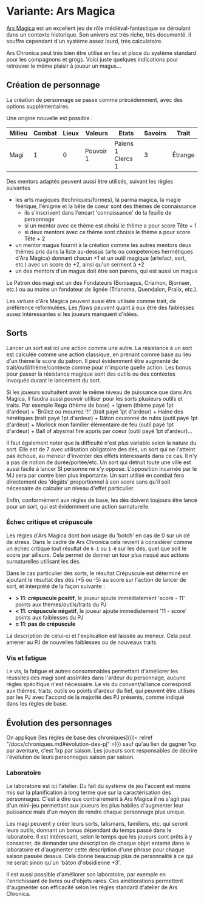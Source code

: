 # Variante: Ars Magica

[Ars Magica](http://www.atlas-games.com/arm5/) est un excellent jeu de rôle médiéval-fantastique se déroulant dans un contexte historique. Son univers est très riche, très documenté. il souffre cependant d'un système assez lourd, très calculatoire.

Ars Chronica peut très bien être utilisé en lieu et place du système standard pour les compagnons et grogs. Voici juste quelques indications pour retrouver le même plaisir à joueur un magus…

## Création de personnage

La création de personnage se passe comme précédemment, avec des options supplémentaires.

Une origine nouvelle est possible :

| **Milieu** | **Combat** | **Lieux** | **Valeurs** | **Etats** | **Savoirs** | **Trait** |
| --- | --- | --- | --- | --- | --- | --- |
| Magi | 1 | 0 | Pouvoir 1 | Païens 1 Clercs 1 | 3 | Étrange |

Des mentors adaptés peuvent aussi être utilisés, suivant les règles suivantes

- les arts magiques (techniques/formes), la parma magica, la magie féérique, l'énigme et la bête de coeur sont des thèmes de connaissance
  - ils s'inscrivent dans l'encart 'connaissance' de la feuille de personnage
  - si un mentor avec ce thème est choisi le thème a pour score Tête + 1
  - si deux mentors avec ce thème sont choisis le thème a pour score Tête + 2
- un mentor magus fournit à la création comme les autres mentors deux thèmes pris dans la liste au-dessus (arts ou compétences hermétiques d'Ars Magica) donnant chacun +1 et un outil magique (artefact, sort, etc.) avec un score de +2, ainsi qu'un serment à +2
- un des mentors d'un magus doit être son parens, qui est aussi un magus

Le Patron des magi est un des Fondateurs (Bonisagus, Criamon, Bjornaer, etc.) ou au moins un fondateur de lignée (Trianoma, Quendalon, Pralix, etc.).

Les _virtues_ d'Ars Magica peuvent aussi être utilisée comme trait, de préférence reformulées. Les _flaws_ peuvent quant à eux être des faiblesses assez intéressantes si les joueurs manquent d'idées.

## Sorts

Lancer un sort est ici une action comme une autre. La résistance à un sort est calculée comme une action classique, en prenant comme base au lieu d'un thème le score du patron. Il peut évidemment être augmenté de trait/outil/thème/contexte comme pour n'importe quelle action. Les bonus pour passer la résistance magique sont des outils ou des contextes invoqués durant le lancement du sort.

Si les joueurs souhaitent avoir le même niveau de puissance que dans Ars Magica, il faudra aussi pouvoir utiliser pour les sorts plusieurs outils et traits. Par exemple Rego (thème de base) + Ignem (thème payé 1pt d'ardeur) + 'Brûlez ou mourrez !!!' (trait payé 1pt d'ardeur) + Haine des hérétiques (trait payé 1pt d'ardeur) + Bâton couronné de rubis (outil payé 1pt d'ardeur) + Morlock mon familier élémentaire de feu (outil payé 1pt d'ardeur) + Ball of abysmal fire appris par coeur (outil payé 1pt d'ardeur)...

Il faut également noter que la difficulté n'est plus variable selon la nature du sort. Elle est de 7 avec utilisation obligatoire des dés, un sort qui ne l'atteint pas échoue, au meneur d'inventer des effets intéressants dans ce cas. Il n'y a pas de notion de durée/portée/etc. Un sort qui détruit toute une ville est aussi facile à lancer SI personne ne s'y oppose. L'opposition incarnée par le MJ sera par contre bien plus importante. Un sort utilisé en combat fera directement des 'dégâts' proportionnel à son score sans qu'il soit nécessaire de calculer un niveau d'effet particulier.

Enfin, conformément aux règles de base, les dés doivent toujours être lancé pour un sort, qui est évidemment une action surnaturelle.

### Échec critique et crépuscule

Les règles d'Ars Magica dont bon usage du 'botch' en cas de 0 sur un dé de stress. Dans le cadre de Ars Chronica cela revient à considérer comme un échec critique tout résultat de `6-1` ou `1-6` sur les dés, quel que soit le score par ailleurs. Cela permet de donner un tour plus risqué aux actions surnaturelles utilisant les dés.

Dans le cas particulier des sorts, le résultat Crépuscule est déterminé en ajoutant le résultat des dés (+5 ou -5) au score sur l'action de lancer de sort, et interprété de la façon suivante :

- **> 11: crépuscule positif**, le joueur ajoute immédiatement 'score - 11' points aux thèmes/outils/traits du PJ
- **< 11: crépuscule négatif**, le joueur ajoute immédiatement '11 - score' points aux faiblesses du PJ
- **= 11: pas de crépuscule**

La description de celui-ci et l'explication est laissée au meneur. Cela peut amener au PJ de nouvelles faiblesses ou de nouveaux traits.

### Vis et fatigue

Le vis, la fatigue et autres consommables permettant d'améliorer les réussites des magi sont assimilés dans l'ardeur du personnage, aucune règles spécifique n'est nécessaire. Le vis du convent/alliance correspond aux thèmes, traits, outils ou points d'ardeur du fief, qui peuvent être utilisés par les PJ avec l'accord de la majorité des PJ présents, comme indiqué dans les règles de base.

## Évolution des personnages

On applique [les règles de base des chroniques]({{< relref "/docs/chroniques.md#évolution-des-pj" >}}) sauf qu'au lien de gagner 1xp par aventure, c'est 1xp par saison. Les joueurs sont responsables de décrire l'évolution de leurs personnages saison par saison.

### Laboratoire

Le laboratoire est ici l'atelier. Du fait du système de jeu l'accent est moins mis sur la planification à long terme que sur la caractérisation des personnages. C'est à dire que contrairement à Ars Magica il ne s'agit pas d'un mini-jeu permettant aux joueurs les plus habiles d'augmenter leur puissance mais d'un moyen de rendre chaque personnage plus unique.

Les magi peuvent y créer leurs sorts, talismans, familiers, etc. qui seront leurs outils, donnant un bonus dépendant du temps passé dans le laboratoire. Il est intéressant, selon le temps que les joueurs sont prêts à y consacrer, de demander une description de chaque objet entamé dans le laboratoire et d'augmenter cette description d'une phrase pour chaque saison passée dessus. Cela donne beaucoup plus de personnalité à ce qui ne serait sinon qu'un 'bâton d'obsidienne +3'.

Il est aussi possible d'améliorer son laboratoire, par exemple en l'enrichissant de livres ou d'objets rares. Ces améliorations permettent d'augmenter son efficacité selon les règles standard d'atelier de Ars Chronica.
